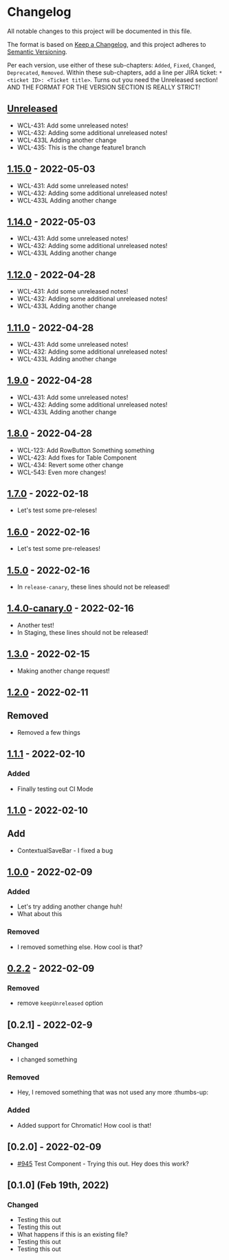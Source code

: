 # Changelog
All notable changes to this project will be documented in this file.

The format is based on [Keep a Changelog](https://keepachangelog.com/en/1.0.0/),
and this project adheres to [Semantic Versioning](https://semver.org/spec/v2.0.0.html).

Per each version, use either of these sub-chapters: `Added`, `Fixed`, `Changed`, `Deprecated`, `Removed`. Within these sub-chapters, add a line per JIRA ticket: `* <ticket ID>: <Ticket title>`. Turns out you need the Unreleased section! AND THE FORMAT FOR THE VERSION SECTION IS REALLY STRICT!

## [Unreleased]

- WCL-431: Add some unreleased notes!
- WCL-432: Adding some additional unreleased notes!
- WCL-433L Adding another change
- WCL-435: This is the change feature1 branch

## [1.15.0] - 2022-05-03

- WCL-431: Add some unreleased notes!
- WCL-432: Adding some additional unreleased notes!
- WCL-433L Adding another change

## [1.14.0] - 2022-05-03

- WCL-431: Add some unreleased notes!
- WCL-432: Adding some additional unreleased notes!
- WCL-433L Adding another change

## [1.12.0] - 2022-04-28

- WCL-431: Add some unreleased notes!
- WCL-432: Adding some additional unreleased notes!
- WCL-433L Adding another change

## [1.11.0] - 2022-04-28

- WCL-431: Add some unreleased notes!
- WCL-432: Adding some additional unreleased notes!
- WCL-433L Adding another change

## [1.9.0] - 2022-04-28

- WCL-431: Add some unreleased notes!
- WCL-432: Adding some additional unreleased notes!
- WCL-433L Adding another change

## [1.8.0] - 2022-04-28

- WCL-123: Add RowButton Something something
- WCL-423: Add fixes for Table Component
- WCL-434: Revert some other change
- WCL-543: Even more changes!

## [1.7.0] - 2022-02-18

- Let's test some pre-releses!

## [1.6.0] - 2022-02-16

- Let's test some pre-releases!

## [1.5.0] - 2022-02-16

- In `release-canary`, these lines should not be released!

## [1.4.0-canary.0] - 2022-02-16

- Another test!
- In Staging, these lines should not be released!

## [1.3.0] - 2022-02-15

- Making another change request!

## [1.2.0] - 2022-02-11

## Removed
- Removed a few things

## [1.1.1] - 2022-02-10

### Added
- Finally testing out CI Mode

## [1.1.0] - 2022-02-10

## Add
- ContextualSaveBar - I fixed a bug

## [1.0.0] - 2022-02-09

### Added
- Let's try adding another change huh!
- What about this

### Removed
- I removed something else. How cool is that?

## [0.2.2] - 2022-02-09

### Removed
- remove `keepUnreleased` option


## [0.2.1] - 2022-02-9

### Changed
- I changed something

### Removed
- Hey, I removed something that was not used any more :thumbs-up:

### Added
- Added support for Chromatic! How cool is that!


## [0.2.0] - 2022-02-09
- [#945](https://google.com) Test Component - Trying this out. Hey does this work?

## [0.1.0] (Feb 19th, 2022)

### Changed

- Testing this out
- Testing this out
- What happens if this is an existing file? 
- Testing this out
- Testing this out


[Unreleased]: https://github.com/Jmeza081/release-it-playground/compare/1.15.0...HEAD
[1.4.0-canary.0]: https://github.com/Jmeza081/release-it-playground/compare/1.3.0...1.4.0-canary.0
[1.3.0]: https://github.com/Jmeza081/release-it-playground/compare/1.2.0...1.3.0
[1.2.0]: https://github.com/Jmeza081/release-it-playground/compare/1.1.1...1.2.0
[1.1.1]: https://github.com/Jmeza081/release-it-playground/compare/1.1.0...1.1.1
[1.1.0]: https://github.com/Jmeza081/release-it-playground/compare/1.0.0...1.1.0
[1.0.0]: https://github.com/Jmeza081/release-it-playground/compare/0.2.2...1.0.0
[0.2.2]: https://github.com/Jmeza081/release-it-playground/compare/0.2.1...0.2.2

[1.5.0]: https://github.com/Jmeza081/release-it-playground/compare/1.5.0-canary.0...1.5.0

[1.6.0]: https://github.com/Jmeza081/release-it-playground/compare/1.6.0-canary.2...1.6.0

[1.7.0]: https://github.com/Jmeza081/release-it-playground/compare/1.7.0-canary.0...1.7.0

[1.8.0]: https://github.com/Jmeza081/release-it-playground/compare/1.8.0-canary.1...1.8.0

[1.9.0]: https://github.com/Jmeza081/release-it-playground/compare/1.9.0-canary.0...1.9.0

[1.11.0]: https://github.com/Jmeza081/release-it-playground/compare/1.11.0-canary.1...1.11.0

[1.12.0]: https://github.com/Jmeza081/release-it-playground/compare/1.11.1-canary.1...1.12.0

[1.15.0]: https://github.com/Jmeza081/release-it-playground/compare/1.14.0...1.15.0
[1.14.0]: https://github.com/Jmeza081/release-it-playground/compare/1.14.0-canary.0...1.14.0
